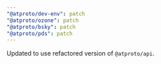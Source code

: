 ```yaml
---
"@atproto/dev-env": patch
"@atproto/ozone": patch
"@atproto/bsky": patch
"@atproto/pds": patch
---
```


Updated to use refactored version of `@atproto/api`.

